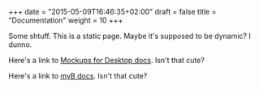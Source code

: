 +++
date = "2015-05-09T16:46:35+02:00"
draft = false
title = "Documentation"
weight = 10
+++

Some shtuff. This is a static page. Maybe it's supposed to be dynamic? I dunno.

Here's a link to [Mockups for Desktop docs](/desktop/). Isn't that cute?

Here's a link to [myB docs](/mybalsamiq/). Isn't that cute?
